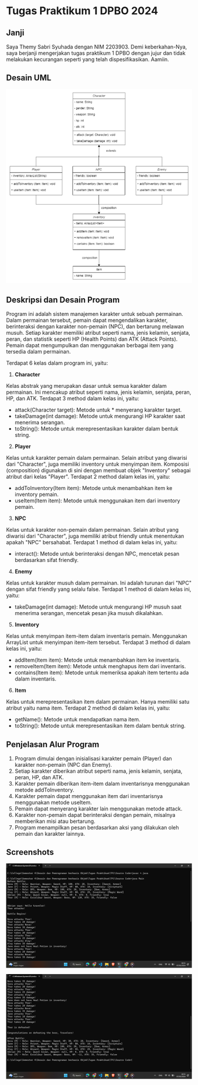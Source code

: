 # Tugas Praktikum 1 DPBO 2024

## Janji

Saya Themy Sabri Syuhada dengan NIM 2203903.
Demi keberkahan-Nya, saya berjanji mengerjakan
tugas praktikum 1 DPBO dengan jujur dan tidak melakukan kecurangan seperti yang telah dispesifikasikan.
Aamiin.

## Desain UML

![Desain UML TP1 DPBO](DPBO_TP1.drawio.png)

## Deskripsi dan Desain Program

Program ini adalah sistem manajemen karakter untuk sebuah permainan. Dalam permainan tersebut, pemain dapat mengendalikan karakter, berinteraksi dengan karakter non-pemain (NPC), dan bertarung melawan musuh. Setiap karakter memiliki atribut seperti nama, jenis kelamin, senjata, peran, dan statistik seperti HP (Health Points) dan ATK (Attack Points). Pemain dapat mengumpulkan dan menggunakan berbagai item yang tersedia dalam permainan.

Terdapat 6 kelas dalam program ini, yaitu:

1. **Character**

Kelas abstrak yang merupakan dasar untuk semua karakter dalam permainan. Ini mencakup atribut seperti nama, jenis kelamin, senjata, peran, HP, dan ATK. Terdapat 3 method dalam kelas ini, yaitu:

- attack(Character target): Metode untuk \* menyerang karakter target.
- takeDamage(int damage): Metode untuk mengurangi HP karakter saat menerima serangan.
- toString(): Metode untuk merepresentasikan karakter dalam bentuk string.

2. **Player**

Kelas untuk karakter pemain dalam permainan. Selain atribut yang diwarisi dari "Character", juga memiliki inventory untuk menyimpan item. Komposisi (composition) digunakan di sini dengan membuat objek "Inventory" sebagai atribut dari kelas "Player". Terdapat 2 method dalam kelas ini, yaitu:

- addToInventory(Item item): Metode untuk menambahkan item ke inventory pemain.
- useItem(Item item): Metode untuk menggunakan item dari inventory pemain.

3. **NPC**

Kelas untuk karakter non-pemain dalam permainan. Selain atribut yang diwarisi dari "Character", juga memiliki atribut friendly untuk menentukan apakah "NPC" bersahabat. Terdapat 1 method di dalam kelas ini, yaitu:

- interact(): Metode untuk berinteraksi dengan NPC, mencetak pesan berdasarkan sifat friendly.

4. **Enemy**

Kelas untuk karakter musuh dalam permainan. Ini adalah turunan dari "NPC" dengan sifat friendly yang selalu false. Terdapat 1 method di dalam kelas ini, yaitu:

- takeDamage(int damage): Metode untuk mengurangi HP musuh saat menerima serangan, mencetak pesan jika musuh dikalahkan.

5. **Inventory**

Kelas untuk menyimpan item-item dalam inventaris pemain. Menggunakan ArrayList untuk menyimpan item-item tersebut. Terdapat 3 method di dalam kelas ini, yaitu:

- addItem(Item item): Metode untuk menambahkan item ke inventaris.
- removeItem(Item item): Metode untuk menghapus item dari inventaris.
- contains(Item item): Metode untuk memeriksa apakah item tertentu ada dalam inventaris.

6. **Item**

Kelas untuk merepresentasikan item dalam permainan. Hanya memiliki satu atribut yaitu nama item. Terdapat 2 method di dalam kelas ini, yaitu:

- getName(): Metode untuk mendapatkan nama item.
- toString(): Metode untuk merepresentasikan item dalam bentuk string.

## Penjelasan Alur Program

1. Program dimulai dengan inisialisasi karakter pemain (Player) dan karakter non-pemain (NPC dan Enemy).
2. Setiap karakter diberikan atribut seperti nama, jenis kelamin, senjata, peran, HP, dan ATK.
3. Karakter pemain diberikan item-item dalam inventarisnya menggunakan metode addToInventory.
4. Karakter pemain dapat menggunakan item dari inventarisnya menggunakan metode useItem.
5. Pemain dapat menyerang karakter lain menggunakan metode attack.
6. Karakter non-pemain dapat berinteraksi dengan pemain, misalnya memberikan misi atau bertarung.
7. Program menampilkan pesan berdasarkan aksi yang dilakukan oleh pemain dan karakter lainnya.

## Screenshots

![Run 1](image.png)

![Run 2](image-1.png)
